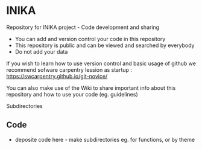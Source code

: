 # INIKA
Repository for INIKA project - Code development and sharing


- You can add and version control your code in this repository
- This repository is public and can be viewed and searched by everybody
- Do not add your data

If you wish to learn how to use version control and basic usage of github
we recommend sofware carpentry lession as startup : <https://swcarpentry.github.io/git-novice/> 

You can also make use of the Wiki to share important info about this repository and how to use your code (eg. guidelines)

Subdirectories
## Code
- deposite code here - make subdirectories eg. for functions, or by theme 

  

